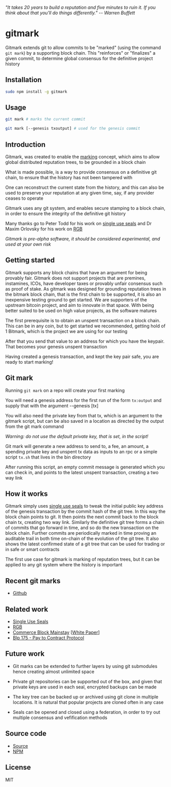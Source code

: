 _"It takes 20 years to build a reputation and five minutes to ruin it. If you think about that you'll do things differently." -- Warren Buffett_

# gitmark

Gitmark extends git to allow commits to be "marked" (using the command `git mark`) by a supporting block chain. This "reinforces" or "finalizes" a given commit, to determine global consensus for the definitive project history

## Installation

```sh
sudo npm install -g gitmark
```

## Usage

```bash
git mark # marks the current commit

git mark [--genesis txoutput] # used for the genesis commit
```

## Introduction

Gitmark, was created to enable the [marking](https://github.com/project-bitmark/marking/wiki) concept, which aims to allow global distributed reputation trees, to be grounded in a block chain

What is made possible, is a way to provide consensus on a definitive git chain, to ensure that the history has not been tampered with

One can reconstruct the current state from the history, and this can also be used to preserve your reputation at any given time, say, if any provider ceases to operate

Gitmark uses any git system, and enables secure stamping to a block chain, in order to ensure the integrity of the definitive git history

Many thanks go to Peter Todd for his work on [single use seals](https://petertodd.org/2017/scalable-single-use-seal-asset-transfer) and Dr Maxim Orlovsky for his work on [RGB](https://rgb-org.github.io/)

_Gitmark is pre-alpha software, it should be considered experimental, and used at your own risk_

## Getting started

Gitmark supports any block chains that have an argument for being provably fair. Gitmark does not support projects that are premines, instamines, ICOs, have developer taxes or provably unfair consensus such as proof of stake. As gitmark was designed for grounding reputation trees in the bitmark block chain, that is the first chain to be supported, it is also an inexpensive testing ground to get started. We are supporters of the upstream bitcoin project, and aim to innovate in that space. With being better suited to be used on high value projects, as the software matures

The first prerequisite is to obtain an unspent transaction on a block chain. This can be in any coin, but to get started we recommended, getting hold of 1 Bitmark, which is the project we are using for our testing

After that you send that value to an address for which you have the keypair. That becomes your genesis unspent transaction

Having created a genesis transaction, and kept the key pair safe, you are ready to start marking!

## Git mark

Running `git mark` on a repo will create your first marking

You will need a genesis address for the first run of the form `tx:output` and supply that with the argument --genesis [tx]

You will also need the private key from that tx, which is an argument to the gitmark script, but can be also saved in a location as directed by the output from the git mark command

_Warning: do not use the default private key, that is set, in the script!_

Git mark will generate a new address to send to, a fee, an amount, a spending private key and unspent tx data as inputs to an rpc or a simple script `tx.sh` that lives in the bin directory

After running this script, an empty commit message is generated which you can check in, and points to the latest unspent transaction, creating a two way link

## How it works

Gitmark simply uses [single use seals](https://petertodd.org/2017/scalable-single-use-seal-asset-transfer) to tweak the initial public key address of the genesis transaction by the commit hash of the git tree. In this way the block chain points to git. It then points the next commit back to the block chain tx, creating two way link. Similarly the definitive git tree forms a chain of commits that go forward in time, and so do the new transaction on the block chain. Further commits are periodically marked in time proving an auditable trail in both time on-chain of the evolution of the git tree. It also shows the latest confirmed state of a git tree that can be used for trading or in safe or smart contracts

The first use case for gitmark is marking of reputation trees, but it can be applied to any git system where the history is important

## Recent git marks

- [Github](https://github.com/search?o=desc&q=%22gitmark+%22&s=committer-date&type=Commits)

## Related work

- [Single Use Seals](https://petertodd.org/2017/scalable-single-use-seal-asset-transfer)
- [RGB](https://rgb-org.github.io/)
- [Commerce Block Mainstay](https://www.commerceblock.com/mainstay/) [[White Paper](https://cloudflare-ipfs.com/ipns/ipfs.commerceblock.com/commerceblock-whitepaper-mainstay.pdf)]
- [BIp 175 - Pay to Contract Protocol](https://github.com/bitcoin/bips/blob/master/bip-0175.mediawiki)

## Future work

- Git marks can be extended to further layers by using git submodules hence creating almost unlimited space

- Private git repositories can be supported out of the box, and given that private keys are used in each seal, encrypted backups can be made

- The key tree can be backed up or archived using git clone in multiple locations. It is natural that popular projects are cloned often in any case

- Seals can be opened and closed using a federation, in order to try out multiple consensus and vefification methods

## Source code

- [Source](https://github.com/solidpayorg/gitmark)
- [NPM](https://www.npmjs.com/package/gitmark)

## License

MIT
